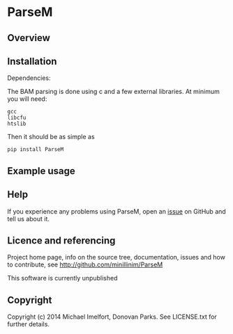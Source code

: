 # ParseM

## Overview

## Installation

Dependencies:

The BAM parsing is done using c and a few external libraries. At minimum you will need:

    gcc
    libcfu
    htslib

Then it should be as simple as

    pip install ParseM

## Example usage

## Help

If you experience any problems using ParseM, open an [issue](https://github.com/minillinim/ParseM/issues) on GitHub and tell us about it.

## Licence and referencing

Project home page, info on the source tree, documentation, issues and how to contribute, see http://github.com/minillinim/ParseM

This software is currently unpublished

## Copyright

Copyright (c) 2014 Michael Imelfort, Donovan Parks. See LICENSE.txt for further details.
